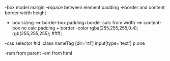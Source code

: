 -box model
margin =>space between element 
padding =>border and content
border
width
height
- box sizing
==> border-box padding+border calc from width
==> content-box no calc padding + border
-color
rgba(255,255,255,0.4);
rgb(255,255,255);
#ffff;

-css selector
#id
.class
nameTag
[dir='rtl']
input[type='text']
p.one

-rem
 from parent
-em
from html